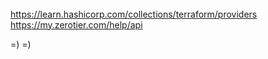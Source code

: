######

https://learn.hashicorp.com/collections/terraform/providers
https://my.zerotier.com/help/api

=)
=)
